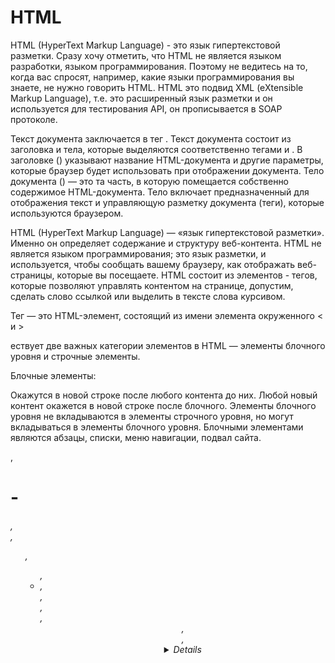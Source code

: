 # HTML

HTML (HyperText Markup Language) - это язык гипертекстовой разметки. Сразу хочу отметить, что 
HTML не является языком разработки, языком программирования. Поэтому не ведитесь на то, когда вас спросят, 
например, какие языки программирования вы знаете, не нужно говорить HTML. HTML это подвид XML (eXtensible 
Markup Language), т.е. это расширенный язык разметки и он используется для тестирования API, он 
прописывается в SOAP протоколе. 

Текст документа заключается в тег <html>. Текст документа состоит из заголовка и тела, которые выделяются соответственно тегами <head> и <body>.
В заголовке (<head>) указывают название HTML-документа и другие параметры, которые браузер будет использовать при отображении документа.
Тело документа (<body>) — это та часть, в которую помещается собственно содержимое HTML-документа. Тело включает предназначенный для отображения текст и управляющую разметку документа (теги), которые используются браузером.


HTML (HyperText Markup Language) — «язык гипертекстовой разметки». Именно он определяет содержание и структуру веб-контента. HTML не является языком программирования; это язык разметки, и используется, чтобы сообщать вашему браузеру, как отображать веб-страницы, которые вы посещаете. HTML состоит из элементов - тегов, которые позволяют управлять контентом на странице, допустим, сделать слово ссылкой или выделить в тексте слова курсивом.

Тег — это HTML-элемент, состоящий из имени элемента окруженного < и >

ествует две важных категории элементов в HTML — элементы блочного уровня и строчные элементы. 

Блочные элементы:

Окажутся в новой строке после любого контента до них.
Любой новый контент окажется в новой строке после блочного.
Элементы блочного уровня не вкладываются в элементы строчного уровня, но могут вкладываться в элементы блочного уровня.
Блочными элементами являются абзацы, списки, меню навигации, подвал сайта.
<p>, <h1> - <h6>, <div>, <ol>, <ul>, <li>, <nav>, <aside>, <article>, <header>, <footer>, <details>, ...
Строчные элементы:

Не приводят к появлению новой строки в документе.
Содержатся в элементах блочного уровня. Обычно встречаются внутри абзаца.
Окружают небольшие части содержимого (т.е не содержат абзацы или группировки контента).
Строчными элементами являются ссылки, акцентирующие элементы.
<span>, <strong>, <em>, <img>, <a>


Тег <p> представляет собой абзац текста. На странице может быть любое количество абзацев. Абзац всегда начинается с новой строки.

Теги <h1> - <h6> представляют собой заголовки с 1-6 уровни.

Обычно на странице присутствует один заголовок первого уровня h1. Крайне редко используются заголовки с 3-6 уровни.

Элемент div - это блочный элемент, универсальный контейнер для группировки контента, он не влияет на контент, пока не будет стилизован при помощи CSS. Пример использования ниже, мы будем рассматривать CSS дальше, сейчас нас интересует только HTML.

  
##Списки
Списки бывают двух видов:

Маркированные (тег ul)
Нумерованные (тег ol)
  
  
<strong> - жирный текст
<span>  - зеленый цвет
<em>- курсив

Структурирование содержимого на странице
HTML страница разбита на некоторые логические блоки, которые несут в себе семантическое значение и для них есть специальные теги.

<main> предназначен для содержимого, уникального для этой страницы. Используйте <main> только один раз на странице и размещайте прямо внутри <body>. В идеале он не должен быть вложен в другие элементы.
<article> окружает блок связанного содержимого, который имеет смысл сам по себе без остальной части страницы (например, один пост в блоге).
<section> подобен <article>, но больше подходит для группирования одной части страницы, которая представляет собой одну часть функциональности (например, мини-карту или набор заголовков статей и сводок). Считается хорошей практикой начинать каждый раздел с заголовка. Также обратите внимание, что в зависимости от контекста вы можете разбить <article> на несколько <section> или, наоборот, <section> на несколько <article>.
<aside> содержит контент, который не имеет прямого отношения к основному содержимому, но может содержать дополнительную информацию, косвенно связанную с ним (словарь, биография автора, связанные ссылки и т. д.).
<header> представляет собой группу вводного содержимого. Если он дочерний элемент <body>, то он определяет глобальный заголовок веб-страницы, но если он дочерний элемент <article> или <section>, то определяет конкретный заголовок для этого раздела (постарайтесь не путать его с titles и headings). 
<nav> содержит основные функции навигации для страницы. Так же часто в нем можно увидеть логотип и / или название сайта или компании. Вторичные ссылки и т. д. не входят в навигацию.
<footer> представляет собой группу конечного контента для страницы.
Такие обертки как div и span являются несемантическими обертками, они нужны, чтобы  группировать несколько элементов вместе, чтобы применить к ним, как к единой сущности, CSS или JavaScript

##<input>
Содержание
<input> (от англ. input — ввод) является одним из разносторонних элементов формы и позволяет создавать разные части интерфейса и обеспечивать взаимодействие с пользователем. Главным образом <input> предназначен для создания текстовых полей, различных кнопок, переключателей и флажков.

Fieldset
Используется для группировки нескольких элементов управления без веб-форм. Может быть связан с формой, даже если не находится внутри нее.

Полезные ссылки
Элемент button https://developer.mozilla.org/ru/docs/Web/HTML/Element/button
Элемент input https://developer.mozilla.org/ru/docs/Web/HTML/Element/Input
Элемент fieldset https://developer.mozilla.org/ru/docs/Web/HTML/Element/fieldset
Элемент label https://developer.mozilla.org/ru/docs/Web/HTML/Element/label
